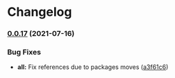 # Changelog

### [0.0.17](https://www.github.com/spinnaker/deck/compare/pluginsdk-peerdeps-v0.0.16...pluginsdk-peerdeps-v0.0.17) (2021-07-16)


### Bug Fixes

* **all:** Fix references due to packages moves ([a3f61c6](https://www.github.com/spinnaker/deck/commit/a3f61c63e55527b7ee0631756ecd73121d37d47b))

